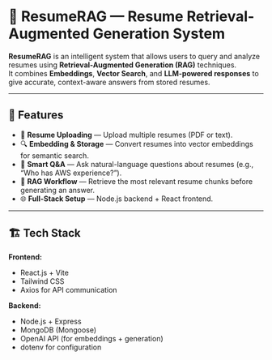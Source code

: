 # 🧠 ResumeRAG — Resume Retrieval-Augmented Generation System

**ResumeRAG** is an intelligent system that allows users to query and analyze resumes using **Retrieval-Augmented Generation (RAG)** techniques.  
It combines **Embeddings**, **Vector Search**, and **LLM-powered responses** to give accurate, context-aware answers from stored resumes.

---

## 🚀 Features

- 📄 **Resume Uploading** — Upload multiple resumes (PDF or text).
- 🔍 **Embedding & Storage** — Convert resumes into vector embeddings for semantic search.
- 💬 **Smart Q&A** — Ask natural-language questions about resumes (e.g., “Who has AWS experience?”).
- 🧩 **RAG Workflow** — Retrieve the most relevant resume chunks before generating an answer.
- 🌐 **Full-Stack Setup** — Node.js backend + React frontend.

---

## 🏗️ Tech Stack

**Frontend:**
- React.js + Vite
- Tailwind CSS
- Axios for API communication

**Backend:**
- Node.js + Express
- MongoDB (Mongoose)
- OpenAI API (for embeddings + generation)
- dotenv for configuration


